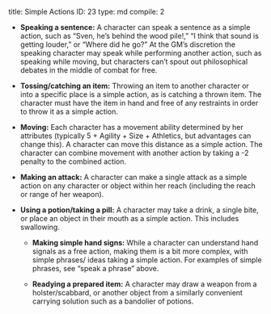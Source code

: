 title:          Simple Actions
ID:             23
type:           md
compile:        2


  - **Speaking a sentence:** A character can speak a sentence as a simple action, such as “Sven, he’s behind the wood pile!,” “I think that sound is getting louder,” or “Where did he go?” At the GM’s discretion the speaking character may speak while performing another action, such as speaking while moving, but characters can’t spout out philosophical debates in the middle of combat for free.
  
  - **Tossing/catching an item:** Throwing an item to another character or into a specific place is a simple action, as is catching a thrown item. The character must have the item in hand and free of any restraints in order to throw it as a simple action.
  
  - **Moving:** Each character has a movement ability determined by her attributes (typically 5 + Agility + Size + Athletics, but advantages can change this). A character can move this distance as a simple action. The character can combine movement with another action by taking a -2 penalty to the combined action.
  
  - **Making an attack:** A character can make a single attack as a simple action on any character or object within her reach (including the reach or range of her weapon).
  
- **Using a potion/taking a pill:** A character may take a drink, a single bite, or place an object in their mouth as a simple action. This includes swallowing.

  - **Making simple hand signs:** While a character can understand hand signals as a free action, making them is a bit more complex, with simple phrases/ ideas taking a simple action. For examples of simple phrases, see “speak a phrase” above.
  
  - **Readying a prepared item:** A character may draw a weapon from a holster/scabbard, or another object from a similarly convenient carrying solution such as a bandolier of potions.